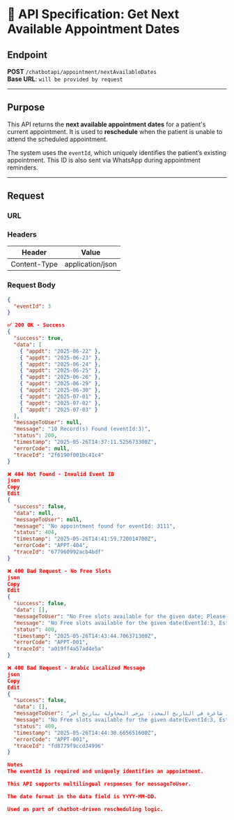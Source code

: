 # 📘 API Specification: Get Next Available Appointment Dates

## Endpoint
**POST** `/chatbotapi/appointment/nextAvailableDates`  
**Base URL**: `will be provided by request`

---

## Purpose
This API returns the **next available appointment dates** for a patient's current appointment. It is used to **reschedule** when the patient is unable to attend the scheduled appointment.

The system uses the `eventId`, which uniquely identifies the patient’s existing appointment. This ID is also sent via WhatsApp during appointment reminders.

---

## Request

### URL


### Headers
| Header        | Value              |
|---------------|--------------------|
| Content-Type  | application/json   |

### Request Body
```json
{
  "eventId": 3
}

✅ 200 OK - Success
{
  "success": true,
  "data": [
    { "appdt": "2025-06-22" },
    { "appdt": "2025-06-23" },
    { "appdt": "2025-06-24" },
    { "appdt": "2025-06-25" },
    { "appdt": "2025-06-26" },
    { "appdt": "2025-06-29" },
    { "appdt": "2025-06-30" },
    { "appdt": "2025-07-01" },
    { "appdt": "2025-07-02" },
    { "appdt": "2025-07-03" }
  ],
  "messageToUser": null,
  "message": "10 Record(s) Found (eventId:3)",
  "status": 200,
  "timestamp": "2025-05-26T14:37:11.525673300Z",
  "errorCode": null,
  "traceId": "2f6190f001bc41c4"
}

❌ 404 Not Found - Invalid Event ID
json
Copy
Edit
{
  "success": false,
  "data": null,
  "messageToUser": null,
  "message": "No appointment found for eventId: 3111",
  "status": 404,
  "timestamp": "2025-05-26T14:41:59.720014700Z",
  "errorCode": "APPT-404",
  "traceId": "677960992acb4bdf"
}

❌ 400 Bad Request - No Free Slots
json
Copy
Edit
{
  "success": false,
  "data": [],
  "messageToUser": "No Free slots available for the given date; Please try with another date",
  "message": "No Free slots available for the given date(EventId:3, EstCode:20068, clinicId:200, startAfterDays:1, maxDays:0)",
  "status": 400,
  "timestamp": "2025-05-26T14:43:44.706371300Z",
  "errorCode": "APPT-001",
  "traceId": "a019ff4a57ad4e5a"
}

❌ 400 Bad Request - Arabic Localized Message
json
Copy
Edit
{
  "success": false,
  "data": [],
  "messageToUser": "لا توجد مواعيد شاغرة في التاريخ المحدد؛ يرجى المحاولة بتاريخ آخر",
  "message": "No Free slots available for the given date(EventId:3, EstCode:20068, clinicId:200, startAfterDays:1, maxDays:0)",
  "status": 400,
  "timestamp": "2025-05-26T14:44:30.665651600Z",
  "errorCode": "APPT-001",
  "traceId": "fd8779f9ccd34996"
}

Notes
The eventId is required and uniquely identifies an appointment.

This API supports multilingual responses for messageToUser.

The date format in the data field is YYYY-MM-DD.

Used as part of chatbot-driven rescheduling logic.
